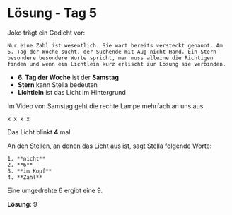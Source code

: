 # Lösung - Tag 5

Joko trägt ein Gedicht vor:

```
Nur eine Zahl ist wesentlich. Sie wart bereits versteckt genannt. Am 6. Tag der Woche sucht, der Suchende mit Aug nicht Hand. Ein Stern besondere besondere Worte spricht, man muss alleine die Richtigen finden und wenn ein Lichtlein kurz erlischt zur Lösung sie verbinden.
```

- **6. Tag der Woche** ist der **Samstag**
- **Stern** kann Stella bedeuten
- **Lichtlein** ist das Licht im Hintergrund

Im Video von Samstag geht die rechte Lampe mehrfach an uns aus.

`x x x x`

Das Licht blinkt **4** mal.

An den Stellen, an denen das Licht aus ist, sagt Stella folgende Worte:

```
1. **nicht**
2. **6**
3. **im Kopf**
4. **Zahl**
```

Eine umgedrehte 6 ergibt eine 9.

**Lösung**: 9